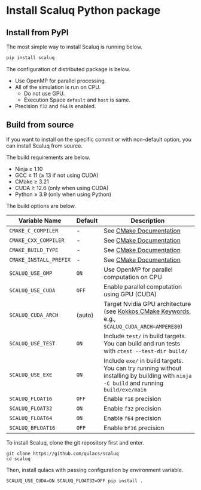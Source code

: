 # Install Scaluq Python package

## Install from PyPI
The most simple way to install Scaluq is running below.

```python
pip install scaluq
```

The configuration of distributed package is below.

- Use OpenMP for parallel processing.
- All of the simulation is run on CPU.
    - Do not use GPU.
    - Execution Space `default` and `host` is same.
- Precision `f32` and `f64` is enabled.

## Build from source
If you want to install on the specific commit or with non-default option, you can install Scaluq from source.

The build requirements are below.

- Ninja ≥ 1.10
- GCC ≥ 11 (≥ 13 if not using CUDA)
- CMake ≥ 3.21
- CUDA ≥ 12.6 (only when using CUDA)
- Python ≥ 3.9 (only when using Python)

The build options are below.

| Variable Name           | Default     | Description |
|------------------------|-------------|-------------|
| `CMAKE_C_COMPILER`     | -           | See [CMake Documentation](https://cmake.org/cmake/help/latest/variable/CMAKE_LANG_COMPILER.html) |
| `CMAKE_CXX_COMPILER`   | -           | See [CMake Documentation](https://cmake.org/cmake/help/latest/variable/CMAKE_LANG_COMPILER.html) |
| `CMAKE_BUILD_TYPE`     | -           | See [CMake Documentation](https://cmake.org/cmake/help/latest/variable/CMAKE_BUILD_TYPE.html) |
| `CMAKE_INSTALL_PREFIX` | -           | See [CMake Documentation](https://cmake.org/cmake/help/latest/variable/CMAKE_INSTALL_PREFIX.html) |
| `SCALUQ_USE_OMP`       | `ON`        | Use OpenMP for parallel computation on CPU |
| `SCALUQ_USE_CUDA`      | `OFF`       | Enable parallel computation using GPU (CUDA) |
| `SCALUQ_CUDA_ARCH`     | (auto)      | Target Nvidia GPU architecture (see [Kokkos CMake Keywords](https://kokkos.org/kokkos-core-wiki/get-started/configuration-guide.html), e.g., `SCALUQ_CUDA_ARCH=AMPERE80`) |
| `SCALUQ_USE_TEST`      | `ON`        | Include `test/` in build targets. You can build and run tests with `ctest --test-dir build/` |
| `SCALUQ_USE_EXE`       | `ON`        | Include `exe/` in build targets. You can try running without installing by building with `ninja -C build` and running `build/exe/main` |
| `SCALUQ_FLOAT16`       | `OFF`       | Enable `f16` precision |
| `SCALUQ_FLOAT32`       | `ON`        | Enable `f32` precision |
| `SCALUQ_FLOAT64`       | `ON`        | Enable `f64` precision |
| `SCALUQ_BFLOAT16`      | `OFF`       | Enable `bf16` precision |

To install Scaluq, clone the git repository first and enter.

```
git clone https://github.com/qulacs/scaluq
cd scaluq
```

Then, install qulacs with passing configuration by environment variable.

```
SCALUQ_USE_CUDA=ON SCALUQ_FLOAT32=OFF pip install .
```
